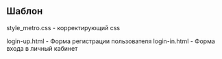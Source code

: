 ## Шаблон

style_metro.css - корректирующий css

login-up.html - Форма регистрации пользователя
login-in.html - Форма входа в личный кабинет
